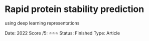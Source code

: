 # Rapid protein stability prediction
using deep learning representations

Date: 2022
Score /5: ⭐️⭐️⭐️
Status: Finished
Type: Article